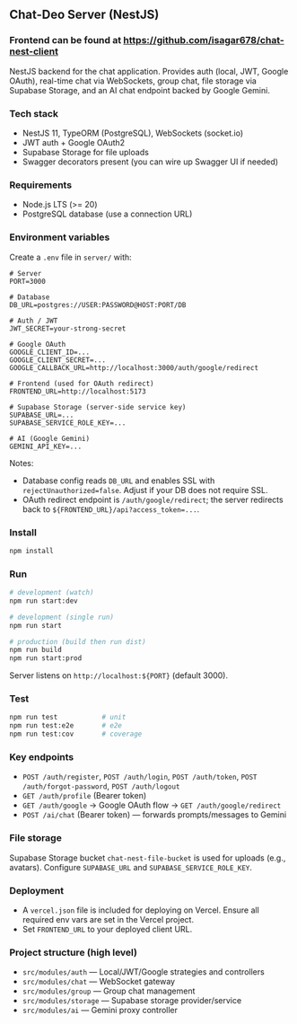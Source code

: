 ## Chat-Deo Server (NestJS)

### Frontend can be found at https://github.com/isagar678/chat-nest-client

NestJS backend for the chat application. Provides auth (local, JWT, Google OAuth), real-time chat via WebSockets, group chat, file storage via Supabase Storage, and an AI chat endpoint backed by Google Gemini.

### Tech stack
- NestJS 11, TypeORM (PostgreSQL), WebSockets (socket.io)
- JWT auth + Google OAuth2
- Supabase Storage for file uploads
- Swagger decorators present (you can wire up Swagger UI if needed)

### Requirements
- Node.js LTS (>= 20)
- PostgreSQL database (use a connection URL)

### Environment variables
Create a `.env` file in `server/` with:

```env
# Server
PORT=3000

# Database
DB_URL=postgres://USER:PASSWORD@HOST:PORT/DB

# Auth / JWT
JWT_SECRET=your-strong-secret

# Google OAuth
GOOGLE_CLIENT_ID=...
GOOGLE_CLIENT_SECRET=...
GOOGLE_CALLBACK_URL=http://localhost:3000/auth/google/redirect

# Frontend (used for OAuth redirect)
FRONTEND_URL=http://localhost:5173

# Supabase Storage (server-side service key)
SUPABASE_URL=...
SUPABASE_SERVICE_ROLE_KEY=...

# AI (Google Gemini)
GEMINI_API_KEY=...
```

Notes:
- Database config reads `DB_URL` and enables SSL with `rejectUnauthorized=false`. Adjust if your DB does not require SSL.
- OAuth redirect endpoint is `/auth/google/redirect`; the server redirects back to `${FRONTEND_URL}/api?access_token=...`.

### Install
```bash
npm install
```

### Run
```bash
# development (watch)
npm run start:dev

# development (single run)
npm run start

# production (build then run dist)
npm run build
npm run start:prod
```

Server listens on `http://localhost:${PORT}` (default 3000).

### Test
```bash
npm run test           # unit
npm run test:e2e       # e2e
npm run test:cov       # coverage
```

### Key endpoints
- `POST /auth/register`, `POST /auth/login`, `POST /auth/token`, `POST /auth/forgot-password`, `POST /auth/logout`
- `GET /auth/profile` (Bearer token)
- `GET /auth/google` → Google OAuth flow → `GET /auth/google/redirect`
- `POST /ai/chat` (Bearer token) — forwards prompts/messages to Gemini

### File storage
Supabase Storage bucket `chat-nest-file-bucket` is used for uploads (e.g., avatars). Configure `SUPABASE_URL` and `SUPABASE_SERVICE_ROLE_KEY`.

### Deployment
- A `vercel.json` file is included for deploying on Vercel. Ensure all required env vars are set in the Vercel project.
- Set `FRONTEND_URL` to your deployed client URL.

### Project structure (high level)
- `src/modules/auth` — Local/JWT/Google strategies and controllers
- `src/modules/chat` — WebSocket gateway
- `src/modules/group` — Group chat management
- `src/modules/storage` — Supabase storage provider/service
- `src/modules/ai` — Gemini proxy controller
